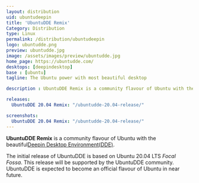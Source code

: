 ```yaml
---
layout: distribution
uid: ubuntudeepin
title: 'UbuntuDDE Remix'
Category: Distribution
type: Linux
permalink: /distribution/ubuntudeepin
logo: ubuntudde.png
preview: ubuntudde.jpg
image: /assets/images/preview/ubuntudde.jpg
home_page: https://ubuntudde.com/
desktops: [deepindesktop]
base : [ubuntu]
tagline: The Ubuntu power with most beautiful desktop

description : UbuntuDDE Remix is a community flavour of Ubuntu with the beautiful deepin desktop environment.

releases:
  UbuntuDDE 20.04 Remix: "/ubuntudde-20.04-release/"

screenshots:
  UbuntuDDE 20.04 Remix: "/ubuntudde-20.04-release/"
---
```


**UbuntuDDE Remix** is a community flavour of Ubuntu with the beautiful[Deepin Desktop Environment(DDE)](/desktop/deepin).

The initial release of UbuntuDDE is based on Ubuntu 20.04 LTS *Focal Fossa*. This release will be supported by the UbuntuDDE community. UbuntuDDE is expected to become an official flavour of Ubuntu in near future.